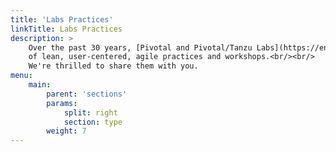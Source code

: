 ```yaml
---
title: 'Labs Practices'
linkTitle: Labs Practices
description: >
    Over the past 30 years, [Pivotal and Pivotal/Tanzu Labs](https://en.wikipedia.org/wiki/Pivotal_Labs) have developed an invaluable collection<br/>
    of lean, user-centered, agile practices and workshops.<br/><br/>
    We're thrilled to share them with you.
menu:
    main:
        parent: 'sections'
        params:
            split: right
            section: type
        weight: 7
---
```

